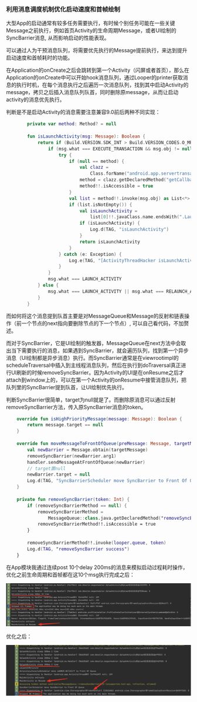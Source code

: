 ### 利用消息调度机制优化启动速度和首帧绘制

大型App的启动通常有较多任务需要执行，有时候个别任务可能在一些关键Message之前执行，例如首页Activity的生命周期Message，或者UI绘制的SyncBarrier消息, 从而影响启动的性能表现。

可以通过人为干预消息队列，将需要优先执行的Message提前执行，来达到提升启动速度和首帧耗时的功能。

在Application的onCreate之后会跳转到第一个Activity（闪屏或者首页），那么在Application的onCreate中可以开始hook消息队列，通过Looper的printer获取消息的执行时机，在每个消息执行之后遍历一次消息队列，找到其中启动Activity的message，拷贝之后插入消息队列队首，同时删除原message，从而让启动activity的消息优先执行。

判断是不是启动Activity的消息需要注意兼容9.0前后两种不同实现：
```kotlin
        private var method: Method? = null

        fun isLaunchActivity(msg: Message): Boolean {
            return if (Build.VERSION.SDK_INT > Build.VERSION_CODES.O_MR1) {
                if (msg.what === EXECUTE_TRANSACTION && msg.obj != null) {
                    try {
                        if (null == method) {
                            val clazz =
                                Class.forName("android.app.servertransaction.ClientTransaction")
                            method = clazz.getDeclaredMethod("getCallbacks")
                            method!!.isAccessible = true
                        }
                        val list = method!!.invoke(msg.obj) as List<*>
                        if (list.isNotEmpty()) {
                            val isLaunchActivity =
                                list[0]!!.javaClass.name.endsWith(".LaunchActivityItem")
                            if (isLaunchActivity) {
                                Log.d(TAG, "isLaunchActivity")
                            }
                            return isLaunchActivity
                        }
                    } catch (e: Exception) {
                        Log.e(TAG, "[ActivityThreadHacker isLaunchActivity] %s", e)
                    }
                }
                msg.what === LAUNCH_ACTIVITY
            } else {
                msg.what === LAUNCH_ACTIVITY || msg.what === RELAUNCH_ACTIVITY
            }
        }
```

而如何将这个消息提到队首主要是对MessageQueue和Message的反射和链表操作（前一个节点的next指向要删除节点的下一个节点）, 可以自己看代码，不加赘述。

而对于SyncBarrier，它是UI绘制的触发器，MessageQueue在next方法中会取出当下需要执行的消息，如果遇到SyncBarrier，就会遍历队列，找到第一个异步消息（UI绘制都是异步消息）执行。而SyncBarrier通常是在viewrootimpl的scheduleTraversal中插入到主线程消息队列，然后在执行到doTraversal真正进行UI刷新的时候removeSyncBarrier。因为Activity的UI是在onResume之后才attach到window上的，可以在第一个Activity的onResume中接管消息队列，把队列里的SyncBarrier提到队首，让UI绘制优先执行。

判断SyncBarrier很简单，target为null就是了。而删除原消息可以通过反射removeSyncBarrier方法，传入原SyncBarrier消息的token。
```kotlin
    override fun isHighPriorityMessage(message: Message): Boolean {
        return message.target == null
    }

    override fun moveMessageToFrontOfQueue(preMessage: Message, targetMessage: Message) {
        val newBarrier = Message.obtain(targetMessage)
        removeSyncBarrier(newBarrier.arg1)
        handler.sendMessageAtFrontOfQueue(newBarrier)
        // target置null
        newBarrier.target = null
        Log.d(TAG, "SyncBarrierScheduler move SyncBarrier to Front Of Queue")
    }

    private fun removeSyncBarrier(token: Int) {
        if (removeSyncBarrierMethod == null) {
            removeSyncBarrierMethod =
                MessageQueue::class.java.getDeclaredMethod("removeSyncBarrier", Int::class.java)
            removeSyncBarrierMethod!!.isAccessible = true
        }

        removeSyncBarrierMethod!!.invoke(looper.queue, token)
        Log.d(TAG, "removeSyncBarrier success")
    }

```

在App模块我通过连续post 10个delay 200ms的消息来模拟启动过程耗时操作，优化之前生命周期和首帧都在这10个msg执行完成之后：

![](./pic/before.jpg)

优化之后：

![](./pic/after.jpg)